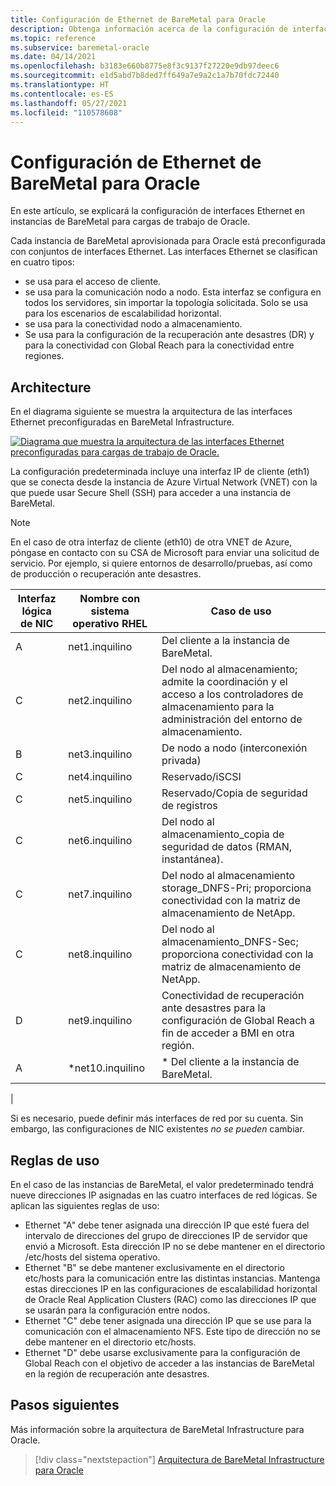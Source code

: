 ```yaml
---
title: Configuración de Ethernet de BareMetal para Oracle
description: Obtenga información acerca de la configuración de interfaces Ethernet en instancias de BareMetal para cargas de trabajo de Oracle.
ms.topic: reference
ms.subservice: baremetal-oracle
ms.date: 04/14/2021
ms.openlocfilehash: b3183e660b8775e8f3c9137f27220e9db97deec6
ms.sourcegitcommit: e1d5abd7b8ded7ff649a7e9a2c1a7b70fdc72440
ms.translationtype: HT
ms.contentlocale: es-ES
ms.lasthandoff: 05/27/2021
ms.locfileid: "110578608"
---
```

# <a name="ethernet-configuration-of-baremetal-for-oracle"></a>Configuración de Ethernet de BareMetal para Oracle

En este artículo, se explicará la configuración de interfaces Ethernet en instancias de BareMetal para cargas de trabajo de Oracle.

Cada instancia de BareMetal aprovisionada para Oracle está preconfigurada con conjuntos de interfaces Ethernet. Las interfaces Ethernet se clasifican en cuatro tipos:

- se usa para el acceso de cliente.
- se usa para la comunicación nodo a nodo. Esta interfaz se configura en todos los servidores, sin importar la topología solicitada. Solo se usa para los escenarios de escalabilidad horizontal.
- se usa para la conectividad nodo a almacenamiento.
- Se usa para la configuración de la recuperación ante desastres (DR) y para la conectividad con Global Reach para la conectividad entre regiones.

## <a name="architecture"></a>Architecture

En el diagrama siguiente se muestra la arquitectura de las interfaces Ethernet preconfiguradas en BareMetal Infrastructure. 

[![Diagrama que muestra la arquitectura de las interfaces Ethernet preconfiguradas para cargas de trabajo de Oracle.](media/oracle-baremetal-ethernet/architecture-ethernet.png)](media/oracle-baremetal-ethernet/architecture-ethernet.png#lightbox)

La configuración predeterminada incluye una interfaz IP de cliente (eth1) que se conecta desde la instancia de Azure Virtual Network (VNET) con la que puede usar Secure Shell (SSH) para acceder a una instancia de BareMetal.

> [!NOTE]
> En el caso de otra interfaz de cliente (eth10) de otra VNET de Azure, póngase en contacto con su CSA de Microsoft para enviar una solicitud de servicio. Por ejemplo, si quiere entornos de desarrollo/pruebas, así como de producción o recuperación ante desastres.

| **Interfaz lógica de NIC** | **Nombre con sistema operativo RHEL** | **Caso de uso** |
| --- | --- | --- |
| A | net1.inquilino | Del cliente a la instancia de BareMetal. |
| C | net2.inquilino | Del nodo al almacenamiento; admite la coordinación y el acceso a los controladores de almacenamiento para la administración del entorno de almacenamiento. |
| B | net3.inquilino | De nodo a nodo (interconexión privada) |
| C | net4.inquilino | Reservado/iSCSI |
| C | net5.inquilino | Reservado/Copia de seguridad de registros |
| C | net6.inquilino | Del nodo al almacenamiento_copia de seguridad de datos (RMAN, instantánea). |
| C | net7.inquilino | Del nodo al almacenamiento storage_DNFS-Pri; proporciona conectividad con la matriz de almacenamiento de NetApp. |
| C | net8.inquilino | Del nodo al almacenamiento_DNFS-Sec; proporciona conectividad con la matriz de almacenamiento de NetApp. |
| D | net9.inquilino | Conectividad de recuperación ante desastres para la configuración de Global Reach a fin de acceder a BMI en otra región. |
| A | \*net10.inquilino | \* Del cliente a la instancia de BareMetal.
 |

Si es necesario, puede definir más interfaces de red por su cuenta. Sin embargo, las configuraciones de NIC existentes *no se pueden* cambiar.

## <a name="usage-rules"></a>Reglas de uso

En el caso de las instancias de BareMetal, el valor predeterminado tendrá nueve direcciones IP asignadas en las cuatro interfaces de red lógicas. Se aplican las siguientes reglas de uso:

- Ethernet "A" debe tener asignada una dirección IP que esté fuera del intervalo de direcciones del grupo de direcciones IP de servidor que envió a Microsoft. Esta dirección IP no se debe mantener en el directorio /etc/hosts del sistema operativo.
- Ethernet "B" se debe mantener exclusivamente en el directorio etc/hosts para la comunicación entre las distintas instancias. Mantenga estas direcciones IP en las configuraciones de escalabilidad horizontal de Oracle Real Application Clusters (RAC) como las direcciones IP que se usarán para la configuración entre nodos.
- Ethernet "C" debe tener asignada una dirección IP que se use para la comunicación con el almacenamiento NFS. Este tipo de dirección no se debe mantener en el directorio etc/hosts.
- Ethernet "D" debe usarse exclusivamente para la configuración de Global Reach con el objetivo de acceder a las instancias de BareMetal en la región de recuperación ante desastres.

## <a name="next-steps"></a>Pasos siguientes

Más información sobre la arquitectura de BareMetal Infrastructure para Oracle.

> [!div class="nextstepaction"]
> [Arquitectura de BareMetal Infrastructure para Oracle](oracle-baremetal-architecture.md)
